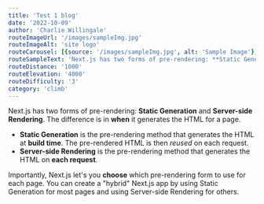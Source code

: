 ```yaml
---
title: 'Test 1 blog'
date: '2022-10-09'
author: 'Charlie Willingale'
routeImageUrl: '/images/sampleImg.jpg'
routeImageAlt: 'site logo'
routeCarousel: [{source: '/images/sampleImg.jpg', alt: 'Sample Image'},{source: '/images/siteLogo.png', alt: 'Sample Image'}]
routeSampleText: 'Next.js has two forms of pre-rendering: **Static Generation** and **Server-side Rendering**. The difference is in **when** it generates the HTML for a page.'
routeDistance: '1000'
routeElevation: '4000'
routeDifficulty: '3'
category: 'climb'
---
```


Next.js has two forms of pre-rendering: **Static Generation** and **Server-side Rendering**. The difference is in **when** it generates the HTML for a page.

- **Static Generation** is the pre-rendering method that generates the HTML at **build time**. The pre-rendered HTML is then _reused_ on each request.
- **Server-side Rendering** is the pre-rendering method that generates the HTML on **each request**.

Importantly, Next.js let's you **choose** which pre-rendering form to use for each page. You can create a "hybrid" Next.js app by using Static Generation for most pages and using Server-side Rendering for others.
